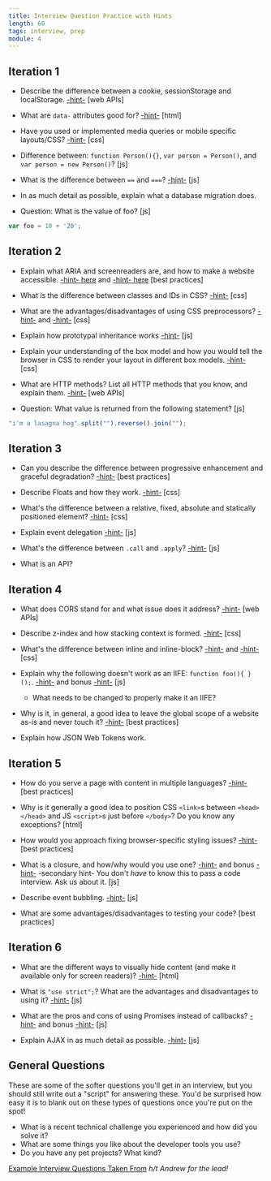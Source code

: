 ```yaml
---
title: Interview Question Practice with Hints
length: 60
tags: interview, prep
module: 4
---
```


## Iteration 1

- Describe the difference between a cookie, sessionStorage and localStorage. [-hint-](https://github.com/turingschool/lesson_plans/blob/3ee469be5fdc94c926a88ca510106848b0339731/ruby_04-apis_and_scalability/client_side_storage.markdown) [web APIs]

- What are `data-` attributes good for? [-hint-](https://css-tricks.com/almanac/selectors/a/attribute/) [html]

- Have you used or implemented media queries or mobile specific layouts/CSS? [-hint-](http://frontend.turing.edu/lessons/module-1/intro-responsive.html) [css]

- Difference between: `function Person(){}`, `var person = Person()`, and `var person = new Person()`? [js]

- What is the difference between `==` and `===`? [-hint-](https://developer.mozilla.org/en-US/docs/Web/JavaScript/Equality_comparisons_and_sameness) [js]

- In as much detail as possible, explain what a database migration does.

- Question: What is the value of foo? [js]

```js
var foo = 10 + '20';
```

## Iteration 2

- Explain what ARIA and screenreaders are, and how to make a website accessible. [-hint- here](http://frontend.turing.edu/lessons/wai-aria.html) and [-hint- here](http://frontend.turing.edu/lessons/module-1/html-2.html) [best practices]

- What is the difference between classes and IDs in CSS? [-hint-](http://frontend.turing.edu/lessons/module-1/css-1.html) [css]

- What are the advantages/disadvantages of using CSS preprocessors? [-hint-](http://frontend.turing.edu/independent-study/idiomatic-css.html) and [-hint-](http://frontend.turing.edu/lessons/introduction-to-sass.html) [css]

- Explain how prototypal inheritance works [-hint-](http://frontend.turing.edu/lessons/module-1/js-4.html) [js]

- Explain your understanding of the box model and how you would tell the browser in CSS to render your layout in different box models. [-hint-](http://frontend.turing.edu/lessons/module-1/css-1.html) [css]

- What are HTTP methods? List all HTTP methods that you know, and explain them. [-hint-](http://frontend.turing.edu/lessons/module-4/node.html) [web APIs]

- Question: What value is returned from the following statement? [js]

```js
"i'm a lasagna hog".split("").reverse().join("");
```

## Iteration 3

- Can you describe the difference between progressive enhancement and graceful degradation? [-hint-](http://frontend.turing.edu/lessons/cross-browser-compat.html) [best practices]

- Describe Floats and how they work. [-hint-](http://frontend.turing.edu/lessons/module-1/css-1.html) [css]

- What's the difference between a relative, fixed, absolute and statically positioned element? [-hint-](http://frontend.turing.edu/lessons/module-1/css-1.html) [css]

- Explain event delegation [-hint-](http://frontend.turing.edu/lessons/event-bubbling-and-delegation.html) [js]

- What's the difference between `.call` and `.apply`? [-hint-](http://frontend.turing.edu/lessons/module-2/function-prototype-methods.html) [js]

- What is an API?

## Iteration 4

- What does CORS stand for and what issue does it address? [-hint-](http://frontend.turing.edu/lessons/cors.html) [web APIs]

- Describe z-index and how stacking context is formed. [-hint-](http://frontend.turing.edu/lessons/module-1/css-1.html) [css]

- What's the difference between inline and inline-block? [-hint-](http://frontend.turing.edu/independent-study/idiomatic-css.html) and [-hint-](http://frontend.turing.edu/lessons/module-1/css-1.html) [css]

- Explain why the following doesn't work as an IIFE: `function foo(){ }();`. [-hint-](https://docs.google.com/presentation/d/1zX-A4d_yMFPrVpofoIP5FLSjOb94vBzORql-BOV2vUc/edit#slide=id.g1c494e40cb_0_48) and bonus [-hint-](https://developer.mozilla.org/en-US/docs/Glossary/IIFE) [js]
  - What needs to be changed to properly make it an IIFE?

- Why is it, in general, a good idea to leave the global scope of a website as-is and never touch it? [-hint-](http://frontend.turing.edu/lessons/module-1/js-2.html) [best practices]

- Explain how JSON Web Tokens work.

## Iteration 5

- How do you serve a page with content in multiple languages? [-hint-](http://frontend.turing.edu/lessons/module-4/localization.html) [best practices]

- Why is it generally a good idea to position CSS `<link>`s between `<head></head>` and JS `<script>`s just before `</body>`? Do you know any exceptions? [html]

- How would you approach fixing browser-specific styling issues? [-hint-](http://frontend.turing.edu/lessons/cross-browser-compat.html) [best practices]

- What is a closure, and how/why would you use one? [-hint-](https://docs.google.com/presentation/d/1zX-A4d_yMFPrVpofoIP5FLSjOb94vBzORql-BOV2vUc/edit#slide=id.g1c033f9cd5_0_35) and bonus [-hint-](https://github.com/getify/You-Dont-Know-JS/blob/master/scope%20%26%20closures/ch5.md) -secondary hint- You don't _have_ to know this to pass a code interview. Ask us about it. [js]

- Describe event bubbling. [-hint-](http://frontend.turing.edu/lessons/event-bubbling-and-delegation.html) [js]

- What are some advantages/disadvantages to testing your code? [best practices]

## Iteration 6

- What are the different ways to visually hide content (and make it available only for screen readers)? [-hint-](http://frontend.turing.edu/lessons/module-1/html-2.html) [html]

- What is `"use strict";`? What are the advantages and disadvantages to using it? [-hint-](https://developer.mozilla.org/en-US/docs/Web/JavaScript/Reference/Strict_mode) [js]

- What are the pros and cons of using Promises instead of callbacks? [-hint-](http://frontend.turing.edu/lessons/promises.html) and bonus [-hint-](http://frontend.turing.edu/lessons/es6-generators.html) [js]

- Explain AJAX in as much detail as possible. [-hint-](https://github.com/turingschool/front-end-curriculum/blob/71cacd598e799da11ee84e1e5341dde436398b2b/lessons/introduction-to-ajax.md) [js]

## General Questions

These are some of the softer questions you'll get in an interview, but you should still write out a "script" for answering these. You'd be surprised how easy it is to blank out on these types of questions once you're put on the spot!

- What is a recent technical challenge you experienced and how did you solve it?
- What are some things you like about the developer tools you use?
- Do you have any pet projects? What kind?








[Example Interview Questions Taken From](https://github.com/h5bp/Front-end-Developer-Interview-Questions)
_h/t Andrew for the lead!_
